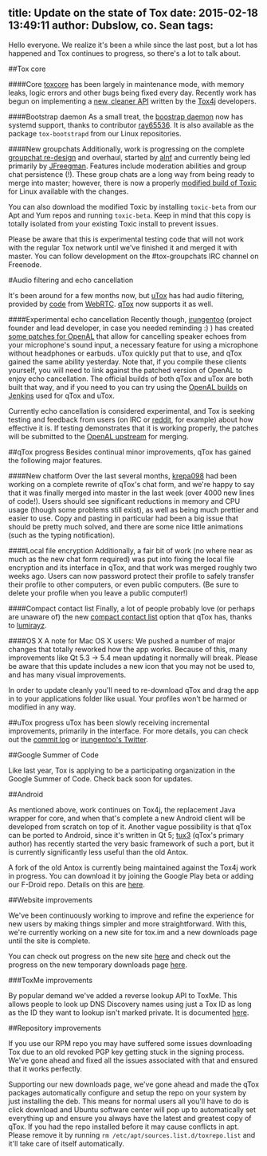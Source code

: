 title: Update on the state of Tox
date: 2015-02-18 13:49:11
author: Dubslow, co. Sean
tags:
---

Hello everyone. We realize it's been a while since the last post, but a lot has happened and Tox continues to progress, so there's a lot to talk about.
<!-- more -->

##Tox core

####Core
[toxcore](https://github.com/irungentoo/toxcore) has been largely in maintenance mode, with memory leaks, logic errors and other bugs being fixed every day. Recently work has begun on implementing a [new, cleaner API](https://github.com/irungentoo/toxcore/tree/new_api) written by the [Tox4j](https://github.com/sonOfRa/tox4j) developers.

####Bootstrap daemon
As a small treat, the [boostrap daemon](https://github.com/irungentoo/toxcore/tree/master/other/bootstrap_daemon) now has systemd support, thanks to contributor [ray65536](https://github.com/ray65536). It is also available as the package `tox-bootstrapd` from our Linux repositories.

####New groupchats
Additionally, work is progressing on the complete [groupchat re-design](https://github.com/JFreegman/toxcore) and overhaul, started by [alnf](https://github.com/alnf) and currently being led primarily by [JFreegman](https://github.com/JFreegman). Features include moderation abilities and group chat persistence (!). These group chats are a long way from being ready to merge into master; however, there is now a properly [modified build of Toxic](https://jenkins.libtoxcore.so/job/toxic_linux_beta/lastSuccessfulBuild/artifact/toxic) for Linux available with the changes.

You can also download the modified Toxic by installing `toxic-beta` from our Apt and Yum repos and running ``toxic-beta``. Keep in mind that this copy is totally isolated from your existing Toxic install to prevent issues.

Please be aware that this is experimental testing code that will not work with the regular Tox network until we've finished it and merged it with master. You can follow development on the #tox-groupchats IRC channel on Freenode.

#Audio filtering and echo cancellation

It's been around for a few months now, but [uTox](https://github.com/notsecure/uTox) has had audio filtering, provided by [code](https://github.com/irungentoo/filter_audio) from [WebRTC](https://code.google.com/p/webrtc/). [qTox](https://github.com/tux3/qTox) now supports it as well.

####Experimental echo cancellation
Recently though, [irungentoo](https://github.com/irungentoo) (project founder and lead developer, in case you needed reminding :) ) has created [some patches for OpenAL](https://github.com/irungentoo/openal-soft-tox) that allow for cancelling speaker echoes from your microphone's sound input, a necessary feature for using a microphone without headphones or earbuds. uTox quickly put that to use, and qTox gained the same ability yesterday. Note that, if you compile these clients yourself, you will need to link against the patched version of OpenAL to enjoy echo cancellation. The official builds of both qTox and uTox are both built that way, and if you need to you can try using the [OpenAL builds](https://jenkins.libtoxcore.so/search/?q=openal) on [Jenkins](https://jenkins.libtoxcore.so/) used for qTox and uTox.

Currently echo cancellation is considered experimental, and Tox is seeking testing and feedback from users (on IRC or [reddit](https://reddit.com/r/projecttox), for example) about how effective it is. If testing demonstrates that it is working properly, the patches will be submitted to the [OpenAL upstream](https://github.com/kcat/openal-soft) for merging.

##qTox progress
Besides continual minor improvements, qTox has gained the following major features.

####New chatform
Over the last several months, [krepa098](https://github.com/krepa098) had been working on a complete rewrite of qTox's chat form, and we're happy to say that it was finally merged into master in the last week (over 4000 new lines of code!). Users should see significant reductions in memory and CPU usage (though some problems still exist), as well as being much prettier and easier to use. Copy and pasting in particular had been a big issue that should be pretty much solved, and there are some nice little animations (such as the typing notification).

####Local file encryption
Additionally, a fair bit of work (no where near as much as the new chat form required) was put into fixing the local file encryption and its interface in qTox, and that work was merged roughly two weeks ago. Users can now password protect their profile to safely transfer their profile to other computers, or even public computers. (Be sure to delete your profile when you leave a public computer!)

####Compact contact list
Finally, a lot of people probably love (or perhaps are unaware of) the new [compact contact list](http://i.imgur.com/tmX8z9s.png) option that qTox has, thanks to [lumirayz](https://github.com/lumirayz).

####OS X
A note for Mac OS X users: We pushed a number of major changes that totally reworked how the app works. Because of this, many improvements like Qt 5.3 -> 5.4 mean updating it normally will break. Please be aware that this update includes a new icon that you may not be used to, and has many visual improvements.

In order to update cleanly you'll need to re-download qTox and drag the app in to your applications folder like usual. Your profiles won't be harmed or modified in any way.

##uTox progress
uTox has been slowly receiving incremental improvements, primarily in the interface. For more details, you can check out the [commit log](https://github.com/notsecure/uTox/commits/master) or [irungentoo's Twitter](https://twitter.com/irungentoo).

##Google Summer of Code

Like last year, Tox is applying to be a participating organization in the Google Summer of Code. Check back soon for updates.

##Android

As mentioned above, work continues on Tox4j, the replacement Java wrapper for core, and when that's complete a new Android client will be developed from scratch on top of it. Another vague possibility is that qTox can be ported to Android, since it's written in Qt 5; [tux3](https://github.com/tux3) (qTox's primary author) has recently started the very basic framework of such a port, but it is currently significantly less useful than the old Antox.

A fork of the old Antox is currently being maintained against the Tox4j work in progress. You can download it by joining the Google Play beta or adding our F-Droid repo. Details on this are [here](https://wiki.tox.im/Binaries).


##Website improvements

We've been continuously working to improve and refine the experience for new users by making things simpler and more straightforward. With this, we're currently working on a new site for tox.im and a new downloads page until the site is complete.

You can check out progress on the new site [here](https://beta.tox.im) and check out the progress on the new temporary downloads page [here](https://downloads.tox.im).

###ToxMe improvements

By popular demand we've added a reverse lookup API to ToxMe. This allows people to look up DNS Discovery names using just a Tox ID as long as the ID they want to lookup isn't marked private. It is documented [here](https://github.com/Tox/toxme.se/blob/master/api.md).

##Repository improvements

If you use our RPM repo you may have suffered some issues downloading Tox due to an old revoked PGP key getting stuck in the signing process. We've gone ahead and fixed all the issues associated with that and ensured that it works perfectly.

Supporting our new downloads page, we've gone ahead and made the qTox packages automatically configure and setup the repo on your system by just installing the deb. This means for normal users all you'll have to do is click download and Ubuntu software center will pop up to automatically set everything up and ensure you always have the latest and greatest copy of qTox. If you had the repo installed before it may cause conflicts in apt. Please remove it by running ``rm /etc/apt/sources.list.d/toxrepo.list`` and it'll take care of itself automatically.




